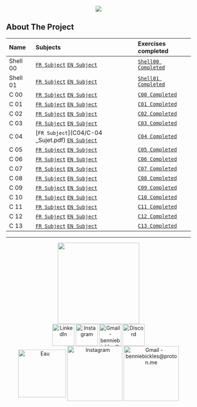 <p align="center">
  <img src="https://zupimages.net/up/22/37/5q09.png" />
</p>

<!-- ABOUT THE PROJECT -->
## About The Project

Name	|	Subjects       |  Exercises completed
:----------------------------|:------------------------|:-----------------------
Shell 00	|	 [`FR Subject`](Shell-00/Shell-00_Sujet.pdf) [`EN Subject`](Shell-00/Shell-00_EN.pdf)       | [`Shell00 Completed`](https://github.com/BennieBickles/Piscine-42/tree/main/Shell-00)
Shell 01	|	[`FR Subject`](Shell-01/Shell-01_Sujet.pdf) [`EN Subject`](Shell-01/Shell-01_EN.pdf)| [`Shell01 Completed`](https://github.com/BennieBickles/Piscine-42/tree/main/Shell-01)
C 00	|	[`FR Subject`](C00/C-00_Sujet.pdf) [`EN Subject`](C00/C-00_EN.pdf)| [`C00 Completed`](https://github.com/BennieBickles/Piscine-42/tree/main/C00)
C 01	|	[`FR Subject`](C01/C-01_Sujet.pdf) [`EN Subject`](C01/C-01_EN.pdf)   | [`C01 Completed`](https://github.com/BennieBickles/Piscine-42/tree/main/C01)
C 02	|	[`FR Subject`](C02/C-02_Sujet.pdf) [`EN Subject`](C02/C-02_EN.pdf)| [`C02 Completed`](https://github.com/BennieBickles/Piscine-42/tree/main/C02)
C 03	|	[`FR Subject`](C03/C-03_Sujet.pdf) [`EN Subject`](C03/C-03_EN.pdf) | [`C03 Completed`](https://github.com/BennieBickles/Piscine-42/tree/main/C03)
C 04	|	[`FR Subject`](C04/C-04 _Sujet.pdf) [`EN Subject`](C04/C-04_EN.pdf) | [`C04 Completed`](https://github.com/BennieBickles/Piscine-42/tree/main/C04)
C 05	|	[`FR Subject`](C05/C-05_Sujet.pdf) [`EN Subject`](C05/C-05_EN.pdf)  | [`C05 Completed`]()
C 06	|	[`FR Subject`](C06/C-06_Sujet.pdf) [`EN Subject`](C06/C-06_EN.pdf)  | [`C06 Completed`]()
C 07	|	[`FR Subject`](C07/C-07_Sujet.pdf) [`EN Subject`](C07/C-07_EN.pdf)  | [`C07 Completed`]()
C 08	|	[`FR Subject`](C08/C-08_Sujet.pdf) [`EN Subject`](C08/C-08_EN.pdf)  | [`C08 Completed`]()
C 09	|	[`FR Subject`](C09/C-09_Sujet.pdf) [`EN Subject`](C09/C-09_EN.pdf)  | [`C09 Completed`]()
C 10	|	[`FR Subject`](C10/C-10_Sujet.pdf) [`EN Subject`](C10/C-10_EN.pdf)  | [`C10 Completed`]()
C 11	|	[`FR Subject`](C11/C-11_Sujet.pdf) [`EN Subject`](C11/C-11_EN.pdf)  | [`C11 Completed`]()
C 12	|	[`FR Subject`](C12/C-12_Sujet.pdf) [`EN Subject`](C12/C-12_EN.pdf)  | [`C12 Completed`]()
C 13	|	[`FR Subject`](C13/C-13_Sujet.pdf) [`EN Subject`](C13/C-13_EN.pdf)  | [`C13 Completed`](C13)

__________________________________________________________________
<div align="center">
	<div>
	<img height="222em" src="https://zupimages.net/up/22/37/w8q5.png">
	</div>
	<div>
	<div>
    	</div>
    	<div>
  	<a href="https://www.youtube.com/watch?v=bpmeHdOvoX0" target="_blank"><img align="center" alt="LinkedIn" height="60" src="https://user-images.githubusercontent.com/81205527/157161849-01a9df02-bf32-45be-add4-122bc40b48cf.png"></a>
	<a href="https://youtu.be/GJ0mO8P37Eg" target="_blank"><img align="center" alt="Instagram" height="60" src="https://user-images.githubusercontent.com/81205527/157161841-19ec3ab2-2c8f-4ec0-8b9d-3cd885256098.png"></a>
	<a href = "https://youtu.be/_yrkWU6TDwQ"> <img align="center" alt="Gmail - benniebickles@proton.me" height="60" src="https://user-images.githubusercontent.com/81205527/157161831-eb9dffee-404b-4ffe-b0af-34671219f7fb.png"></a>
	<a href="https://youtu.be/2k0SmqbBIpQ" target="_blank"><img align="center" alt="Discord" height="60" src="https://user-images.githubusercontent.com/81205527/157161820-de88dc63-61a3-4c9f-9445-07ac98bf0bc2.png"></a>
	</div>
</div>
<div align="center">
    	<div>
	<a href="https://www.youtube.com/watch?v=bpmeHdOvoX0" target="_blank"><img align="center" alt="Eau" height="130" src="https://zupimages.net/up/22/37/uf9w.png"></a>
	<a href="https://youtu.be/GJ0mO8P37Eg" target="_blank"><img align="center" alt="Instagram" height="150" src="https://zupimages.net/up/22/37/qinh.png"></a>
	<a href = "https://youtu.be/_yrkWU6TDwQ"> <img align="center" alt="Gmail - benniebickles@proton.me" height="150" src="https://zupimages.net/up/22/37/onlz.png"></a>
	</div>
</div>
